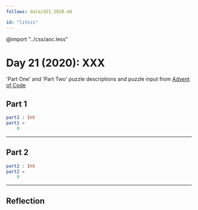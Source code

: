 ```yaml
---
follows: data/d21_2020.md

id: "litvis"
---
```


@import "../css/aoc.less"

# Day 21 (2020): XXX

'Part One' and 'Part Two' puzzle descriptions and puzzle input from [Advent of Code](https://adventofcode.com/2020/day/21)

## Part 1

```elm {l r}
part1 : Int
part1 =
    0
```

---

## Part 2

```elm {l r}
part2 : Int
part2 =
    0
```

---

## Reflection
